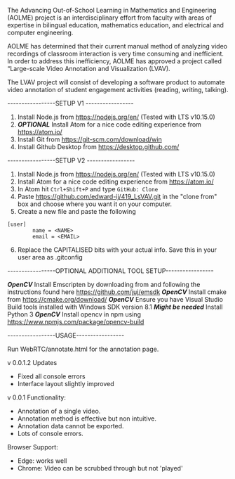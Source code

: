 The Advancing Out-of-School Learning in Mathematics and Engineering (AOLME) project is an interdisciplinary effort from faculty with areas of expertise in bilingual education, mathematics education, and electrical and computer engineering.

AOLME has determined that their current manual method of analyzing video recordings of classroom interaction is very time consuming and inefficient. In order to address this inefficiency, AOLME has approved a project called “Large-scale Video Annotation and Visualization (LVAV).

The LVAV project will consist of developing a software product to automate video annotation of student engagement activities (reading, writing, talking).

-----------------SETUP V1 -----------------

1) Install Node.js from https://nodejs.org/en/ (Tested with LTS v10.15.0)
2) ***OPTIONAL*** Install Atom for a nice code editing experience from https://atom.io/
3) Install Git from https://git-scm.com/download/win
4) Install Github Desktop from https://desktop.github.com/

-----------------SETUP V2 -----------------

1) Install Node.js from https://nodejs.org/en/ (Tested with LTS v10.15.0)
2) Install Atom for a nice code editing experience from https://atom.io/
3) In Atom hit `Ctrl+Shift+P` and type `GitHub: Clone`
4) Paste https://github.com/edward-ij/419_LsVAV.git in the "clone from" box and choose where you want it on your computer.
5) Create a new file and paste the following
```
[user]
        name = <NAME>
        email = <EMAIL>
```
6) Replace the CAPITALISED bits with your actual info. Save this in your user area as .gitconfig

-----------------OPTIONAL ADDITIONAL TOOL SETUP-----------------

***OpenCV*** Install Emscripten by downloading from and following the instructions found here https://github.com/juj/emsdk
***OpenCV*** Install cmake from https://cmake.org/download/
***OpenCV*** Ensure you have Visual Studio Build tools installed with Windows SDK version 8.1
***Might be needed*** Install Python 3
***OpenCV*** Install opencv in npm using https://www.npmjs.com/package/opencv-build

-----------------USAGE-----------------

Run WebRTC/annotate.html for the annotation page.

v 0.0.1.2 Updates
  * Fixed all console errors
  * Interface layout slightly improved

v 0.0.1 Functionality:
  * Annotation of a single video.
  * Annotation method is effective but non intuitive.
  * Annotation data cannot be exported.
  * Lots of console errors.
  
  Browser Support:
  * Edge: works well
  * Chrome: Video can be scrubbed through but not 'played'
